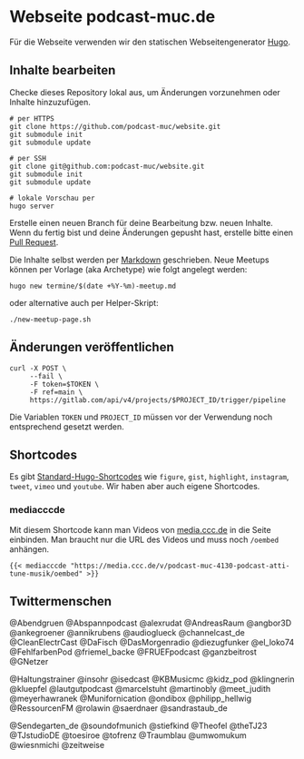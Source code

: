 # Webseite podcast-muc.de

Für die Webseite verwenden wir den statischen Webseitengenerator [Hugo](https://gohugo.io/getting-started/).

## Inhalte bearbeiten

Checke dieses Repository lokal aus, um Änderungen vorzunehmen oder Inhalte hinzuzufügen.

~~~
# per HTTPS
git clone https://github.com/podcast-muc/website.git
git submodule init
git submodule update

# per SSH
git clone git@github.com:podcast-muc/website.git
git submodule init
git submodule update

# lokale Vorschau per
hugo server
~~~

Erstelle einen neuen Branch für deine Bearbeitung bzw. neuen Inhalte. Wenn du fertig bist und deine Änderungen gepusht hast, erstelle bitte einen [Pull Request](https://github.com/podcast-muc/website/pulls).

Die Inhalte selbst werden per [Markdown](https://de.wikipedia.org/wiki/Markdown) geschrieben. Neue Meetups können per Vorlage (aka Archetype) wie folgt angelegt werden:

```
hugo new termine/$(date +%Y-%m)-meetup.md
```
oder alternative auch per Helper-Skript:
```
./new-meetup-page.sh
```




## Änderungen veröffentlichen

~~~
curl -X POST \
     --fail \
     -F token=$TOKEN \
     -F ref=main \
     https://gitlab.com/api/v4/projects/$PROJECT_ID/trigger/pipeline
~~~

Die Variablen `TOKEN` und `PROJECT_ID` müssen vor der Verwendung noch entsprechend gesetzt werden.


## Shortcodes

Es gibt [Standard-Hugo-Shortcodes](https://gohugo.io/content-management/shortcodes/) wie `figure`, `gist`, `highlight`, `instagram`, `tweet`, `vimeo` und `youtube`.
Wir haben aber auch eigene Shortcodes.

### mediacccde

Mit diesem Shortcode kann man Videos von [media.ccc.de](https://media.ccc.de/) in die Seite einbinden.
Man braucht nur die URL des Videos und muss noch `/oembed` anhängen.

~~~
{{< mediacccde "https://media.ccc.de/v/podcast-muc-4130-podcast-atti-tune-musik/oembed" >}}
~~~

## Twittermenschen

@Abendgruen @Abspannpodcast @alexrudat @AndreasRaum @angbor3D @ankegroener @annikrubens @audioglueck @channelcast_de @CleanElectrCast @DaFisch @DasMorgenradio @diezugfunker @el_loko74 @FehlfarbenPod @friemel_backe @FRUEFpodcast @ganzbeitrost @GNetzer 

@Haltungstrainer @insohr @isedcast @KBMusicmc @kidz_pod @klingnerin @kluepfel @lautgutpodcast @marcelstuht @martinobly @meet_judith @meyerhawranek @Munifornication @ondibox @philipp_hellwig @RessourcenFM @rolawin @saerdnaer @sandrastaub_de

@Sendegarten_de @soundofmunich @stiefkind @Theofel @theTJ23 @TJstudioDE @toesiroe @tofrenz @Traumblau @umwomukum @wiesnmichi @zeitweise 